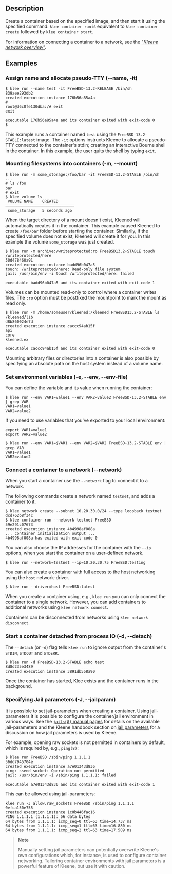 ## Description
Create a container based on the specified image, and then start it using
the specified command. `klee container run` is equivalent to `klee container create`
followed by `klee container start`.

For information on connecting a container to a network, see the
["*Kleene network overview*"](/run/network/).

## Examples

### <a name="name"></a> Assign name and allocate pseudo-TTY (--name, -it)

```console
$ klee run --name test -it FreeBSD-13.2-RELEASE /bin/sh
839aee293db2
created execution instance 176b56a85a4a
#
root@d6c0fe130dba:/# exit
exit

executable 176b56a85a4a and its container exited with exit-code 0
$
```

This example runs a container named `test` using the `FreeBSD-13.2-STABLE:latest`
image. The `-it` options instructs Kleene to allocate a pseudo-TTY connected to
the container's stdin; creating an interactive Bourne shell in the container.
In this example, the user quits the shell by typing `exit`.

### <a name="mount"></a> Mounting filesystems into containers (-m, --mount)

```console
$ klee run -m some_storage:/foo/bar -it FreeBSD-13.2-STABLE /bin/sh
...
# ls /foo
bar
# exit
$ klee volume ls
 VOLUME NAME    CREATED
──────────────────────────────
 some_storage   5 seconds ago
```

When the target directory of a mount doesn't exist, Kleened
will automatically creates it in the container. This example
caused Kleened to create `/foo/bar` folder before starting the container.
Similarily, if the specified volume does not exist, Kleened will create
it for you. In this example the volume `some_storage` was just created.


```console
$ klee run -m archive:/writeprotected:ro FreeBSD13.2-STABLE touch /writeprotected/here
50d478460a91
created execution instance badd96b047a5
touch: /writeprotected/here: Read-only file system
jail: /usr/bin/env -i touch /writeprotected/here: failed

executable badd96b047a5 and its container exited with exit-code 1
```

Volumes can be mounted read-only to control where a container writes files.
The `:ro` option must be postfixed the mountpoint to mark the mount as read only.

```console
$ klee run -m /home/someuser/kleened:/kleened FreeBSD13.2-STABLE ls /kleened/lib
d8b860024e7d
created execution instance caccc94ab15f
api
core
kleened.ex

executable caccc94ab15f and its container exited with exit-code 0
```

Mounting arbitrary files or directories into a container is also possible by
specifying an absolute path on the host system instead of a volume name.

### <a name="env"></a> Set environment variables (-e, --env, --env-file)

You can define the variable and its value when running the container:

```console
$ klee run --env VAR1=value1 --env VAR2=value2 FreeBSD-13.2-STABLE env | grep VAR
VAR1=value1
VAR2=value2
```

If you need to use variables that you've exported to your local environment:

```console
export VAR1=value1
export VAR2=value2

$ klee run --env VAR1=$VAR1 --env VAR2=$VAR2 FreeBSD-13.2-STABLE env | grep VAR
VAR1=value1
VAR2=value2
```

### <a name="network"></a> Connect a container to a network (--network)

When you start a container use the `--network` flag to connect it to a network.

The following commands create a network named `testnet`, and adds a container
to it.

```console
$ klee network create --subnet 10.20.30.0/24 --type loopback testnet
dcd762b8f34c
$ klee container run --network testnet FreeBSD
59e291c07673
created execution instance 4b4998af008a
... container initialization output ...
4b4998af008a has exited with exit-code 0
```

You can also choose the IP addresses for the container with the `--ip`
options, when you start the container on a user-defined network.

```console
$ klee run --network=testnet --ip=10.20.30.75 FreeBSD:testing
```

You can also create a container with full access to the host networking using the `host` network-driver.

```console
$ klee run --driver=host FreeBSD:latest
```

When you create a container using, e.g., `klee run` you can only connect the container
to a single network. However, you can add containers to additional
networks using `klee network connect`.

Containers can be disconnected from networks using `klee network disconnect`.

### <a name="detach"></a> Start a container detached from process IO (-d, --detach)

The `--detach` (or `-d`) flag tells `klee run` to ignore output from the container's
`STDIN`, `STDOUT` and `STDERR`.

```console
$ klee run -d FreeBSD-13.2-STABLE echo test
8d8d235e3489
created execution instance 3891db558a90
```

Once the container has started, Klee exists and the container runs in the background.

### <a name="jailparam"></a> Specifying Jail parameters (-J, --jailparam)

It is possible to set jail-parameters when creating a container.
Using jail-parameters it is possible to configure the container/jail environment
in various ways. See the [`jails(8)` manual pages](https://man.freebsd.org/cgi/man.cgi?query=jail)
for details on the available jail-parameters and the Kleene handbook section on
[jail parameters](/run/jail-parameters/) for a discussion on how jail parameters
is used by Kleene.

For example, opening raw sockets is not permitted in containers by default,
which is required by, e.g., `ping(8)`:

```console
$ klee run FreeBSD /sbin/ping 1.1.1.1
56dd7945704e
created execution instance a7e01343d836
ping: ssend socket: Operation not permitted
jail: /usr/bin/env -i /sbin/ping 1.1.1.1: failed

executable a7e01343d836 and its container exited with exit-code 1
```

This can be allowed using jail-parameters:

```console
klee run -J allow.raw_sockets FreeBSD /sbin/ping 1.1.1.1
0efca150e755
created execution instance 1c0b446fac16
PING 1.1.1.1 (1.1.1.1): 56 data bytes
64 bytes from 1.1.1.1: icmp_seq=0 ttl=63 time=14.737 ms
64 bytes from 1.1.1.1: icmp_seq=1 ttl=63 time=16.880 ms
64 bytes from 1.1.1.1: icmp_seq=2 ttl=63 time=17.589 ms
```

> **Note**
>
> Manually setting jail parameters can potentially overwrite Kleene's own configurations
> which, for instance, is used to configure container networking. Tailoring container
> environments with jail parameters is a powerful feature of Kleene, but use it with caution.
